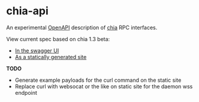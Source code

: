 # chia-api

An experimental [OpenAPI](https://www.openapis.org/) description of [chia](https://github.com/Chia-Network/chia-blockchain) RPC interfaces.


View current spec based on chia 1.3 beta:
 - [In the swagger UI](https://dkackman.github.io/chia-api/?urls.primaryName=Full%20Node)
 - [As a statically generated site](https://dkackman.github.io/chia-api/static/)

**TODO**
- Generate example payloads for the curl command on the static site
- Replace curl with websocat or the like on static site for the daemon wss endpoint
